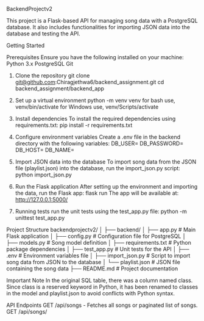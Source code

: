 BackendProjectv2

This project is a Flask-based API for managing song data with a PostgreSQL database. It also includes functionalities for importing JSON data into the database and testing the API.

Getting Started

Prerequisites
Ensure you have the following installed on your machine:
    Python 3.x
    PostgreSQL
    Git

1. Clone the repository
git clone git@github.com:Chiragjethwa6/backend_assignment.git
cd backend_assignment/backend_app 

2. Set up a virtual environment
python -m venv venv
for bash use, venv/bin/activate
for Windows use, venv/Scripts/activate

3. Install dependencies
To install the required dependencies using requirements.txt:
pip install -r requirements.txt

4. Configure environment variables
Create a .env file in the backend directory with the following variables:
DB_USER=<your-database-username>
DB_PASSWORD=<your-database-password>
DB_HOST=<your-database-host>
DB_NAME=<your-database-name>

5. Import JSON data into the database
To import song data from the JSON file (playlist.json) into the database, run the import_json.py script:
python import_json.py

6. Run the Flask application
After setting up the environment and importing the data, run the Flask app:
flask run
The app will be available at: http://127.0.0.1:5000/

7. Running tests
run the unit tests using the test_app.py file:
python -m unittest test_app.py

Project Structure
backendprojectv2/
│
├── backend/
│   ├── app.py               # Main Flask application
│   ├── config.py            # Configuration file for PostgreSQL
│   ├── models.py            # Song model definition
│   ├── requirements.txt     # Python package dependencies
│   ├── test_app.py          # Unit tests for the API
│   ├── .env                 # Environment variables file
│   ├── import_json.py       # Script to import song data from JSON to the database
│   └── playlist.json        # JSON file containing the song data
├── README.md                # Project documentation

Important Note
In the original SQL table, there was a column named class. Since class is a reserved keyword in Python, it has been renamed to classes in the model and playlist.json to avoid conflicts with Python syntax.

API Endpoints
GET /api/songs - Fetches all songs or paginated list of songs.
GET /api/songs/<title> - Fetches a song by its title.
PUT /api/songs/rate/<id> - Updates the star rating of a song by its ID.
